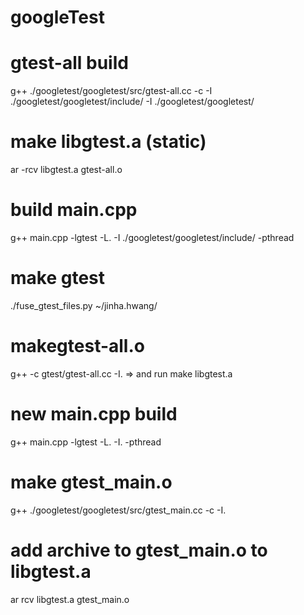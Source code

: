 # googleTest

# gtest-all build
g++ ./googletest/googletest/src/gtest-all.cc -c -I ./googletest/googletest/include/ -I ./googletest/googletest/

# make libgtest.a (static) 
ar -rcv libgtest.a gtest-all.o

# build main.cpp
g++ main.cpp -lgtest -L. -I ./googletest/googletest/include/ -pthread

# make gtest
./fuse_gtest_files.py ~/jinha.hwang/

# makegtest-all.o
g++ -c gtest/gtest-all.cc -I.
=> and run make libgtest.a

# new main.cpp build
g++ main.cpp -lgtest -L. -I. -pthread

# make gtest_main.o
g++ ./googletest/googletest/src/gtest_main.cc -c -I.

# add archive to gtest_main.o to libgtest.a
ar rcv libgtest.a gtest_main.o
